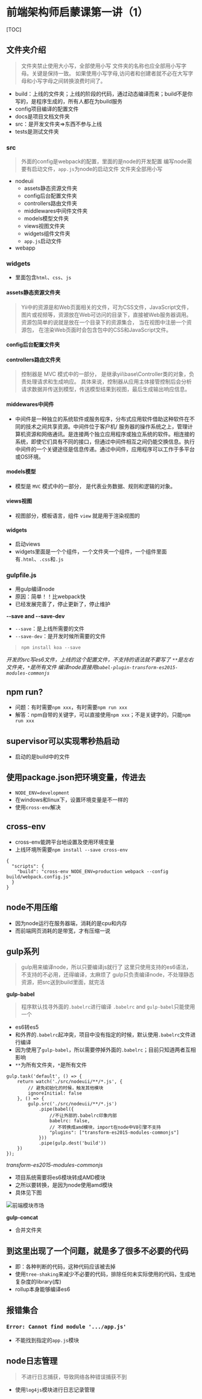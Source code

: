 # 前端架构师启蒙课第一讲（1）

[TOC]

## 文件夹介绍

> 文件夹禁止使用大小写，全部使用小写
> 文件夹的名称也应全部用小写字母。关键是保持一致。
> 如果使用小写字母,访问者和创建者就不必在大写字母和小写字母之间转换浪费时间了。

* build：上线的文件夹；上线的阶段的代码，通过动态编译而来；build不是你写的，是程序生成的，所有人都在为build服务
* config项目编译的配置文件
* docs是项目文档文件夹
* src：是开发文件夹=>东西不参与上线
* tests是测试文件夹

### src

> 外面的config是webpack的配置，里面的是node的开发配置
> 编写node需要有启动文件，`app.js`为node的启动文件
> 文件夹全部用小写

* nodeuii
    * assets静态资源文件夹
    * config后台配置文件夹
    * controllers路由文件夹
    * middlewares中间件文件夹
    * models模型文件夹
    * views视图文件夹
    * widgets组件文件夹
    * `app.js`启动文件
* webapp

### widgets

* 里面包含`html`、`css`、`js`

#### assets静态资源文件夹

> Yii中的资源是和Web页面相关的文件，可为CSS文件，JavaScript文件，图片或视频等，资源放在Web可访问的目录下，直接被Web服务器调用。
> 资源包简单的说就是放在一个目录下的资源集合， 当在视图中注册一个资源包， 在渲染Web页面时会包含包中的CSS和JavaScript文件。

#### config后台配置文件夹

#### controllers路由文件夹

> 控制器是 MVC 模式中的一部分， 是继承yii\base\Controller类的对象，负责处理请求和生成响应。 具体来说，控制器从应用主体接管控制后会分析请求数据并传送到模型，传送模型结果到视图，最后生成输出响应信息。

#### middewares中间件

* 中间件是一种独立的系统软件或服务程序，分布式应用软件借助这种软件在不同的技术之间共享资源。中间件位于客户机/ 服务器的操作系统之上，管理计算机资源和网络通讯。是连接两个独立应用程序或独立系统的软件。相连接的系统，即使它们具有不同的接口，但通过中间件相互之间仍能交换信息。执行中间件的一个关键途径是信息传递。通过中间件，应用程序可以工作于多平台或OS环境。

#### models模型

* 模型是 `MVC` 模式中的一部分， 是代表业务数据、规则和逻辑的对象。

#### views视图

* 视图部分，模板语言，组件 `view` 就是用于渲染视图的

#### widgets

* 启动views
* widgets里面是一个个组件，一个文件夹一个组件，一个组件里面有`.html`、`.css`和`.js`

### gulpfile.js

* 用gulp编译node
* 原因：简单！！比webpack快
* 已经发展完善了，停止更新了，停止维护

**--save and --save-dev**

* `--save`：是上线所需要的文件
* `--save-dev`：是开发时候所需要的文件

> `npm install koa --save`

*开发的src写es6文件，上线的这个配置文件，不支持的语法就不要写了*
*`**`是左右文件夹，`*`是所有文件*
*编译node直接用`babel-plugin-transform-es2015-modules-commonjs`*

## npm run?

* 问题：有时需要`npm xxx`，有时需要`npm run xxx`
* 解答：npm自带的关键字，可以直接使用`npm xxx`；不是关键字的，只能`npm run xxx`

## supervisor可以实现零秒热启动

* 启动的是build中的文件

## 使用package.json把环境变量，传进去

* `NODE_ENV=development`
* 在windows和linux下，设置环境变量是不一样的
* 使用`cross-env`解决

## cross-env

* cross-env能跨平台地设置及使用环境变量
* 上线环境所需要`npm install --save cross-env`
 
```
{
  "scripts": {
    "build": "cross-env NODE_ENV=production webpack --config build/webpack.config.js"
  }
}
```

## node不用压缩

* 因为node运行在服务器端，消耗的是cpu和内存
* 而前端网页消耗的是带宽，才有压缩一说

## gulp系列

> gulp用来编译node，所以只要编译js就行了
> 这里只使用支持的es6语法，不支持的不必用，还得编译，太麻烦了
> gulp只负责编译node，不处理静态资源，把src送到build里面，就完活

**gulp-babel**

> 程序默认找寻外面的`.babelrc`进行编译
> `.babelrc` and `gulp-babel`只能使用一个

* es6转es5
* 和外界的`.babelrc`起冲突，项目中没有指定的时候，默认使用`.babelrc`文件进行编译
* 因为使用了`gulp-babel`，所以需要停掉外面的`.babelrc`；目前只知道两者互相影响
* `**`为所有文件夹，`*`是所有文件

```
gulp.task('default', () => {
    return watch('./src/nodeuii/**/*.js', {
        // 避免初始化的时候，触发其他模块
        ignoreInitial: false
    }, () => {
        gulp.src('./src/nodeuii/**/*.js')
            .pipe(babel({
                //不让外部的.babelrc印象内部
                babelrc: false,
                // 不转换成amd模块，import在node中V8引擎不支持
                "plugins": ["transform-es2015-modules-commonjs"]
            }))
            .pipe(gulp.dest('build'))
    })
});
```

*transform-es2015-modules-commonjs*

* 项目系统需要将es6模块转成AMD模块
* 之所以要转换，是因为node使用amd模块
* 具体见下图

![前端模块市场](http://p1fg8xetu.bkt.clouddn.com/module.jpg)

**gulp-concat**

* 合并文件夹

## 到这里出现了一个问题，就是多了很多不必要的代码

* 即：各种判断的代码，这种代码应该被去掉
* 使用`tree-shaking`来减少不必要的代码，排除任何未实际使用的代码，生成地复杂度的library(库)
* rollup本身能够编译es6

## 报错集合

### `Error: Cannot find module '.../app.js'`

* 不能找到指定的`app.js`模块

## node日志管理

> 不进行日志捕获，导致网络各种错误捕获不到

* 使用`log4js`模块进行日志记录管理

